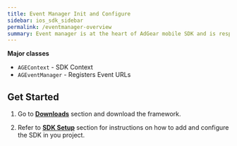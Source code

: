 ```yaml
---
title: Event Manager Init and Configure
sidebar: ios_sdk_sidebar
permalink: /eventmanager-overview
summary: Event manager is at the heart of AdGear mobile SDK and is responsible for registering/queuing 'event' URLs and calling them when device becomes connected to the Internet. It is also responsible for making general URL requests, keeping track of the context data, and providing other common functionalities.
---
```


**Major classes**

 - `AGEContext` - SDK Context
 - `AGEventManager` - Registers Event URLs

## Get Started

1. Go to **[Downloads]({{site.baseurl}}/downloads)** section and download the framework.

2. Refer to **[SDK Setup]({{site.baseurl}}/sdk-setup)** section for instructions on how to add and configure the SDK in you project.

